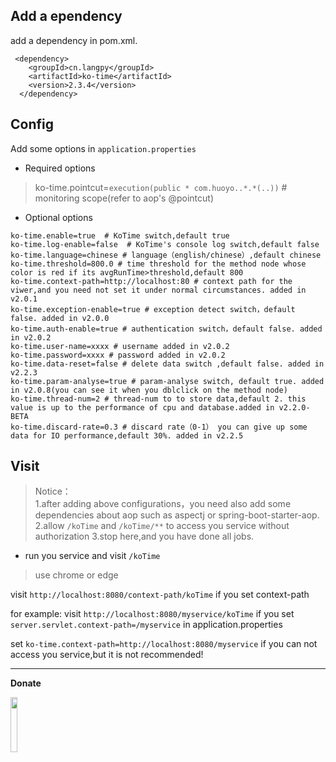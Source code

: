 ## Add a ependency

add a dependency in pom.xml.


```
 <dependency>
    <groupId>cn.langpy</groupId>
    <artifactId>ko-time</artifactId>
    <version>2.3.4</version>
  </dependency>
```

## Config

Add some options in `application.properties`

* Required options

> 
> ko-time.pointcut=`execution(public * com.huoyo..*.*(..))` # monitoring scope(refer to aop's @pointcut)
>


* Optional options

```
ko-time.enable=true  # KoTime switch,default true
ko-time.log-enable=false  # KoTime's console log switch,default false
ko-time.language=chinese # language（english/chinese）,default chinese  
ko-time.threshold=800.0 # time threshold for the method node whose color is red if its avgRunTime>threshold,default 800  
ko-time.context-path=http://localhost:80 # context path for the viwer,and you need not set it under normal circumstances. added in v2.0.1
ko-time.exception-enable=true # exception detect switch，default false. added in v2.0.0
ko-time.auth-enable=true # authentication switch，default false. added in v2.0.2
ko-time.user-name=xxxx # username added in v2.0.2 
ko-time.password=xxxx # password added in v2.0.2 
ko-time.data-reset=false # delete data switch ,default false. added in v2.2.3
ko-time.param-analyse=true # param-analyse switch, default true. added in v2.0.8(you can see it when you dblclick on the method node) 
ko-time.thread-num=2 # thread-num to to store data,default 2. this value is up to the performance of cpu and database.added in v2.2.0-BETA
ko-time.discard-rate=0.3 # discard rate（0-1） you can give up some data for IO performance,default 30%. added in v2.2.5
```

## Visit

> Notice：    
> 1.after adding above configurations，you need also add some dependencies about aop such as aspectj or spring-boot-starter-aop.   
> 2.allow `/koTime` and `/koTime/**` to access you service without authorization 
> 3.stop here,and you have done all jobs.  
                                   


* run you service and visit `/koTime`



> use chrome or edge

visit `http://localhost:8080/context-path/koTime`  if you set context-path

for example: visit `http://localhost:8080/myservice/koTime` if you set `server.servlet.context-path=/myservice` in application.properties

set `ko-time.context-path=http://localhost:8080/myservice` if you can not access you service,but it is not recommended!


---


**Donate**

<img src="v202/pay.jpg"  width="15%" height="15%">



